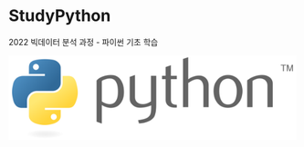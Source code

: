 # StudyPython
2022 빅데이터 분석 과정 - 파이썬 기초 학습

![파이썬](./image/python.png)
<!-- 
<img src='./image/python.png' />
<img src='./image/python.png' />  

### 1일차
- 파이썬 개발환경
- 콘솔출력
- 기본 문법
    - 변수, 변수 사용법
    - 데이터타입
        - None
        - 정수형
        - 실수형
        - 문자열형 (파이썬에는 문자형이 없음)
        - 불형
        - 리스트형
        - 튜플형
        - 딕셔너리형
        - 셋형
   - 연산자 
        - 사칙연산
        - 문자열 연산
        - 문자열 포맷팅
    - 흐름제어
        - if
        - for
        - while

### 2일차
- 변수 스코프
- 함수
- 클래스
- 객체 지향
    - 클래스
    - 속성(속성변수)과 행위(함수)
- 모듈, 패키지
- improt

### 3일차
- 입출력
- 파일 입출력
- 예외처리
    - 디버깅
- 주소록 프로그램
    - 연락처 추가
    - 연락처 출력
    - 연락처 삭제

### 4일차
- 기초 마무리 프로젝트 
    - 파일 저장
    - 예외 처리
- 오라클 연동
- 객체지향
    - 상속
    
### 5일차
- 주소록 프로그램
    - Oracl DB연동
- 주피터 노트북
    - 사용법
    - 팁
    - 디버깅

### 6일차
- folium 지도 표현
- 추가 학습 내용 보충 (열거형, 객체지향 고급, 반복문, 스레드/멀티프로세스, etc...)
- 코딩테스트
- 마무리 


```python
print('Heloo, Python!!')
```
